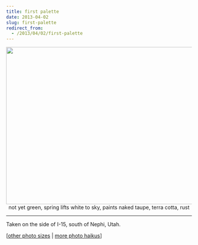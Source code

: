 ```yaml
---
title: first palette
date: 2013-04-02
slug: first-palette
redirect_from:
  - /2013/04/02/first-palette
---
```


<p style="text-align:center;"><a href="http://www.flickr.com/photos/daniel_hardman/5134077364/sizes/l"><img class="aligncenter" alt="" src="http://farm5.staticflickr.com/4059/5134077364_72ef29a65a_z.jpg" width="640" height="427" /></a>
not yet green, spring lifts
white to sky, paints naked taupe,
terra cotta, rust</p>


<hr />

Taken on the side of I-15, south of Nephi, Utah.

[<a href="http://www.flickr.com/photos/daniel_hardman/5134077364/sizes/l/" target="_blank">other photo sizes</a> | <a href="http://sivanea.com/category/photos/">more photo haikus</a>]